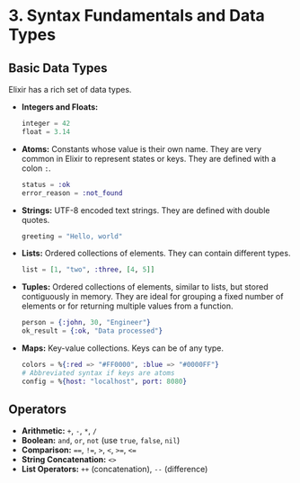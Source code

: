 # 3. Syntax Fundamentals and Data Types

## Basic Data Types

Elixir has a rich set of data types.

- **Integers and Floats:**
  ```elixir
  integer = 42
  float = 3.14
  ```

- **Atoms:** Constants whose value is their own name. They are very common in Elixir to represent states or keys. They are defined with a colon `:`.
  ```elixir
  status = :ok
  error_reason = :not_found
  ```

- **Strings:** UTF-8 encoded text strings. They are defined with double quotes.
  ```elixir
  greeting = "Hello, world"
  ```

- **Lists:** Ordered collections of elements. They can contain different types.
  ```elixir
  list = [1, "two", :three, [4, 5]]
  ```

- **Tuples:** Ordered collections of elements, similar to lists, but stored contiguously in memory. They are ideal for grouping a fixed number of elements or for returning multiple values from a function.
  ```elixir
  person = {:john, 30, "Engineer"}
  ok_result = {:ok, "Data processed"}
  ```

- **Maps:** Key-value collections. Keys can be of any type.
  ```elixir
  colors = %{:red => "#FF0000", :blue => "#0000FF"}
  # Abbreviated syntax if keys are atoms
  config = %{host: "localhost", port: 8080}
  ```

## Operators

- **Arithmetic:** `+`, `-`, `*`, `/`
- **Boolean:** `and`, `or`, `not` (use `true`, `false`, `nil`)
- **Comparison:** `==`, `!=`, `>`, `<`, `>=`, `<=`
- **String Concatenation:** `<>`
- **List Operators:** `++` (concatenation), `--` (difference)